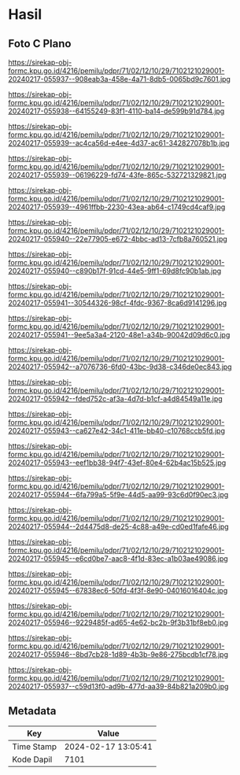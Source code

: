 # Hasil

## Foto C Plano

https://sirekap-obj-formc.kpu.go.id/4216/pemilu/pdpr/71/02/12/10/29/7102121029001-20240217-055937--908eab3a-458e-4a71-8db5-0065bd9c7601.jpg

https://sirekap-obj-formc.kpu.go.id/4216/pemilu/pdpr/71/02/12/10/29/7102121029001-20240217-055938--64155249-83f1-4110-ba14-de599b91d784.jpg

https://sirekap-obj-formc.kpu.go.id/4216/pemilu/pdpr/71/02/12/10/29/7102121029001-20240217-055939--ac4ca56d-e4ee-4d37-ac61-342827078b1b.jpg

https://sirekap-obj-formc.kpu.go.id/4216/pemilu/pdpr/71/02/12/10/29/7102121029001-20240217-055939--06196229-fd74-43fe-865c-532721329821.jpg

https://sirekap-obj-formc.kpu.go.id/4216/pemilu/pdpr/71/02/12/10/29/7102121029001-20240217-055939--4961ffbb-2230-43ea-ab64-c1749cd4caf9.jpg

https://sirekap-obj-formc.kpu.go.id/4216/pemilu/pdpr/71/02/12/10/29/7102121029001-20240217-055940--22e77905-e672-4bbc-ad13-7cfb8a760521.jpg

https://sirekap-obj-formc.kpu.go.id/4216/pemilu/pdpr/71/02/12/10/29/7102121029001-20240217-055940--c890b17f-91cd-44e5-9ff1-69d8fc90b1ab.jpg

https://sirekap-obj-formc.kpu.go.id/4216/pemilu/pdpr/71/02/12/10/29/7102121029001-20240217-055941--30544326-98cf-4fdc-9367-8ca6d9141296.jpg

https://sirekap-obj-formc.kpu.go.id/4216/pemilu/pdpr/71/02/12/10/29/7102121029001-20240217-055941--9ee5a3a4-2120-48e1-a34b-90042d09d6c0.jpg

https://sirekap-obj-formc.kpu.go.id/4216/pemilu/pdpr/71/02/12/10/29/7102121029001-20240217-055942--a7076736-6fd0-43bc-9d38-c346de0ec843.jpg

https://sirekap-obj-formc.kpu.go.id/4216/pemilu/pdpr/71/02/12/10/29/7102121029001-20240217-055942--fded752c-af3a-4d7d-b1cf-a4d84549a11e.jpg

https://sirekap-obj-formc.kpu.go.id/4216/pemilu/pdpr/71/02/12/10/29/7102121029001-20240217-055943--ca627e42-34c1-411e-bb40-c10768ccb5fd.jpg

https://sirekap-obj-formc.kpu.go.id/4216/pemilu/pdpr/71/02/12/10/29/7102121029001-20240217-055943--eef1bb38-94f7-43ef-80e4-62b4ac15b525.jpg

https://sirekap-obj-formc.kpu.go.id/4216/pemilu/pdpr/71/02/12/10/29/7102121029001-20240217-055944--6fa799a5-5f9e-44d5-aa99-93c6d0f90ec3.jpg

https://sirekap-obj-formc.kpu.go.id/4216/pemilu/pdpr/71/02/12/10/29/7102121029001-20240217-055944--2d4475d8-de25-4c88-a49e-cd0ed1fafe46.jpg

https://sirekap-obj-formc.kpu.go.id/4216/pemilu/pdpr/71/02/12/10/29/7102121029001-20240217-055945--e6cd0be7-aac8-4f1d-83ec-a1b03ae49086.jpg

https://sirekap-obj-formc.kpu.go.id/4216/pemilu/pdpr/71/02/12/10/29/7102121029001-20240217-055945--67838ec6-50fd-4f3f-8e90-04016016404c.jpg

https://sirekap-obj-formc.kpu.go.id/4216/pemilu/pdpr/71/02/12/10/29/7102121029001-20240217-055946--9229485f-ad65-4e62-bc2b-9f3b31bf8eb0.jpg

https://sirekap-obj-formc.kpu.go.id/4216/pemilu/pdpr/71/02/12/10/29/7102121029001-20240217-055946--8bd7cb28-1d89-4b3b-9e86-275bcdb1cf78.jpg

https://sirekap-obj-formc.kpu.go.id/4216/pemilu/pdpr/71/02/12/10/29/7102121029001-20240217-055937--c59d13f0-ad9b-477d-aa39-84b821a209b0.jpg


## Metadata

| Key        | Value               |
| ---------- | ------------------- |
| Time Stamp | 2024-02-17 13:05:41 |
| Kode Dapil | 7101                |



